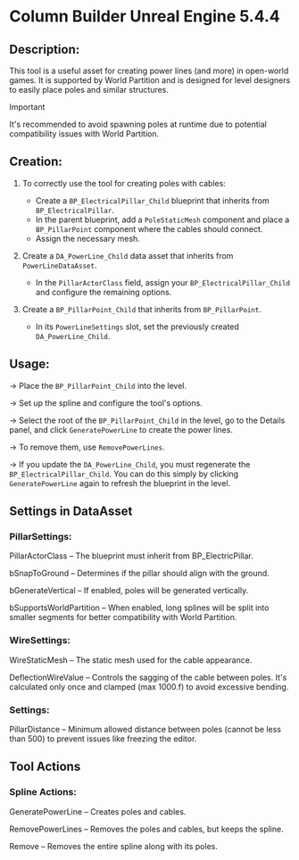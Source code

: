 # Column Builder Unreal Engine 5.4.4

## Description:

This tool is a useful asset for creating power lines (and more) in open-world games. It is supported by World Partition and is designed for level designers to easily place poles and similar structures. 

> [!IMPORTANT]
It's recommended to avoid spawning poles at runtime due to potential compatibility issues with World Partition.

## Creation:

1. To correctly use the tool for creating poles with cables:
    - Create a `BP_ElectricalPillar_Child` blueprint that inherits from `BP_ElectricalPillar`.
    - In the parent blueprint, add a `PoleStaticMesh` component and place a `BP_PillarPoint` component where the cables should connect.
    - Assign the necessary mesh.

2. Create a `DA_PowerLine_Child` data asset that inherits from `PowerLineDataAsset`.
    - In the `PillarActorClass` field, assign your `BP_ElectricalPillar_Child` and configure the remaining options.

3. Create a `BP_PillarPoint_Child` that inherits from `BP_PillarPoint`.
    - In its `PowerLineSettings` slot, set the previously created `DA_PowerLine_Child`.

## Usage:

  -> Place the `BP_PillarPoint_Child` into the level.
  
  -> Set up the spline and configure the tool's options.
  
  -> Select the root of the `BP_PillarPoint_Child` in the level, go to the Details panel, and click `GeneratePowerLine` to create the power lines.
  
  -> To remove them, use `RemovePowerLines`.
  
  -> If you update the `DA_PowerLine_Child`, you must regenerate the `BP_ElectricalPillar_Child`. You can do this simply by clicking `GeneratePowerLine` again to refresh the blueprint in the level.

## Settings in DataAsset

### PillarSettings: 

PillarActorClass          –   The blueprint must inherit from BP_ElectricPillar.

bSnapToGround             –   Determines if the pillar should align with the ground.

bGenerateVertical         –   If enabled, poles will be generated vertically.

bSupportsWorldPartition   –   When enabled, long splines will be split into smaller segments for better compatibility with World Partition.

### WireSettings:

WireStaticMesh            –   The static mesh used for the cable appearance.
      
DeflectionWireValue       –   Controls the sagging of the cable between poles. It's calculated only once and clamped (max 1000.f) to avoid excessive bending.

### Settings:

PillarDistance            –   Minimum allowed distance between poles (cannot be less than 500) to prevent issues like freezing the editor.

## Tool Actions

### Spline Actions:

GeneratePowerLine         –   Creates poles and cables.

RemovePowerLines          –   Removes the poles and cables, but keeps the spline.

Remove                    –   Removes the entire spline along with its poles.

      
